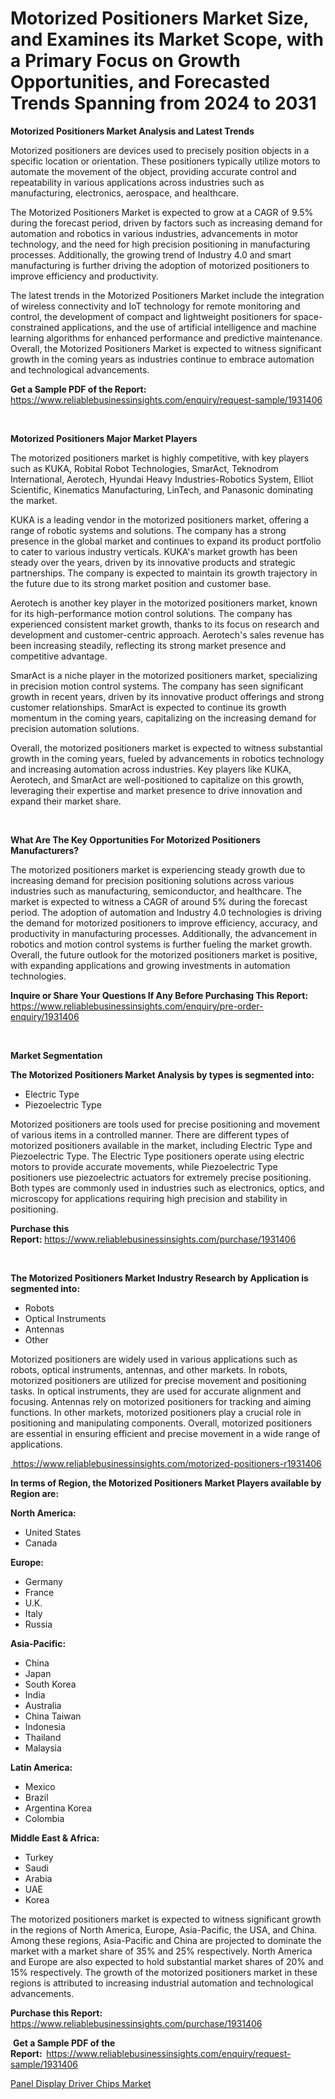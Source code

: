<p><h1>Motorized Positioners Market Size, and Examines its Market Scope, with a Primary Focus on Growth Opportunities, and Forecasted Trends Spanning from 2024 to 2031</h1></p><p><strong>Motorized Positioners Market Analysis and Latest Trends</strong></p>
<p><p>Motorized positioners are devices used to precisely position objects in a specific location or orientation. These positioners typically utilize motors to automate the movement of the object, providing accurate control and repeatability in various applications across industries such as manufacturing, electronics, aerospace, and healthcare.</p><p>The Motorized Positioners Market is expected to grow at a CAGR of 9.5% during the forecast period, driven by factors such as increasing demand for automation and robotics in various industries, advancements in motor technology, and the need for high precision positioning in manufacturing processes. Additionally, the growing trend of Industry 4.0 and smart manufacturing is further driving the adoption of motorized positioners to improve efficiency and productivity.</p><p>The latest trends in the Motorized Positioners Market include the integration of wireless connectivity and IoT technology for remote monitoring and control, the development of compact and lightweight positioners for space-constrained applications, and the use of artificial intelligence and machine learning algorithms for enhanced performance and predictive maintenance. Overall, the Motorized Positioners Market is expected to witness significant growth in the coming years as industries continue to embrace automation and technological advancements.</p></p>
<p><strong>Get a Sample PDF of the Report:&nbsp;</strong> <a href="https://www.reliablebusinessinsights.com/enquiry/request-sample/1931406">https://www.reliablebusinessinsights.com/enquiry/request-sample/1931406</a></p>
<p>&nbsp;</p>
<p><strong>Motorized Positioners Major Market Players</strong></p>
<p><p>The motorized positioners market is highly competitive, with key players such as KUKA, Robital Robot Technologies, SmarAct, Teknodrom International, Aerotech, Hyundai Heavy Industries-Robotics System, Elliot Scientific, Kinematics Manufacturing, LinTech, and Panasonic dominating the market. </p><p>KUKA is a leading vendor in the motorized positioners market, offering a range of robotic systems and solutions. The company has a strong presence in the global market and continues to expand its product portfolio to cater to various industry verticals. KUKA's market growth has been steady over the years, driven by its innovative products and strategic partnerships. The company is expected to maintain its growth trajectory in the future due to its strong market position and customer base.</p><p>Aerotech is another key player in the motorized positioners market, known for its high-performance motion control solutions. The company has experienced consistent market growth, thanks to its focus on research and development and customer-centric approach. Aerotech's sales revenue has been increasing steadily, reflecting its strong market presence and competitive advantage.</p><p>SmarAct is a niche player in the motorized positioners market, specializing in precision motion control systems. The company has seen significant growth in recent years, driven by its innovative product offerings and strong customer relationships. SmarAct is expected to continue its growth momentum in the coming years, capitalizing on the increasing demand for precision automation solutions.</p><p>Overall, the motorized positioners market is expected to witness substantial growth in the coming years, fueled by advancements in robotics technology and increasing automation across industries. Key players like KUKA, Aerotech, and SmarAct are well-positioned to capitalize on this growth, leveraging their expertise and market presence to drive innovation and expand their market share.</p></p>
<p>&nbsp;</p>
<p><strong>What Are The Key Opportunities For Motorized Positioners Manufacturers?</strong></p>
<p><p>The motorized positioners market is experiencing steady growth due to increasing demand for precision positioning solutions across various industries such as manufacturing, semiconductor, and healthcare. The market is expected to witness a CAGR of around 5% during the forecast period. The adoption of automation and Industry 4.0 technologies is driving the demand for motorized positioners to improve efficiency, accuracy, and productivity in manufacturing processes. Additionally, the advancement in robotics and motion control systems is further fueling the market growth. Overall, the future outlook for the motorized positioners market is positive, with expanding applications and growing investments in automation technologies.</p></p>
<p><strong>Inquire or Share Your Questions If Any Before Purchasing This Report:</strong> <a href="https://www.reliablebusinessinsights.com/enquiry/pre-order-enquiry/1931406">https://www.reliablebusinessinsights.com/enquiry/pre-order-enquiry/1931406</a></p>
<p>&nbsp;</p>
<p><strong>Market Segmentation</strong></p>
<p><strong>The Motorized Positioners Market Analysis by types is segmented into:</strong></p>
<p><ul><li>Electric Type</li><li>Piezoelectric Type</li></ul></p>
<p><p>Motorized positioners are tools used for precise positioning and movement of various items in a controlled manner. There are different types of motorized positioners available in the market, including Electric Type and Piezoelectric Type. The Electric Type positioners operate using electric motors to provide accurate movements, while Piezoelectric Type positioners use piezoelectric actuators for extremely precise positioning. Both types are commonly used in industries such as electronics, optics, and microscopy for applications requiring high precision and stability in positioning.</p></p>
<p><strong>Purchase this Report:&nbsp;</strong><a href="https://www.reliablebusinessinsights.com/purchase/1931406">https://www.reliablebusinessinsights.com/purchase/1931406</a></p>
<p>&nbsp;</p>
<p><strong>The Motorized Positioners Market Industry Research by Application is segmented into:</strong></p>
<p><ul><li>Robots</li><li>Optical Instruments</li><li>Antennas</li><li>Other</li></ul></p>
<p><p>Motorized positioners are widely used in various applications such as robots, optical instruments, antennas, and other markets. In robots, motorized positioners are utilized for precise movement and positioning tasks. In optical instruments, they are used for accurate alignment and focusing. Antennas rely on motorized positioners for tracking and aiming functions. In other markets, motorized positioners play a crucial role in positioning and manipulating components. Overall, motorized positioners are essential in ensuring efficient and precise movement in a wide range of applications.</p></p>
<p><a href="https://www.reliablebusinessinsights.com/motorized-positioners-r1931406">&nbsp;https://www.reliablebusinessinsights.com/motorized-positioners-r1931406</a></p>
<p><strong>In terms of Region, the Motorized Positioners Market Players available by Region are:</strong></p>
<p>
    <p> <strong> North America: </strong>
        <ul>
            <li>United States</li>
            <li>Canada</li>
        </ul>
        </p> 
    <p> <strong> Europe: </strong>
        <ul>
            <li>Germany</li>
            <li>France</li>
            <li>U.K.</li>
            <li>Italy</li>
            <li>Russia</li>
        </ul>
        </p> 
    <p> <strong> Asia-Pacific: </strong>
        <ul>
            <li>China</li>
            <li>Japan</li>
            <li>South Korea</li>
            <li>India</li>
            <li>Australia</li>
            <li>China Taiwan</li>
            <li>Indonesia</li>
            <li>Thailand</li>
            <li>Malaysia</li>
        </ul>
        </p> 
    <p> <strong> Latin America: </strong>
        <ul>
            <li>Mexico</li>
            <li>Brazil</li>
            <li>Argentina Korea</li>
            <li>Colombia</li>
        </ul>
        </p> 
    <p> <strong> Middle East & Africa: </strong>
        <ul>
            <li>Turkey</li>
            <li>Saudi</li>
            <li>Arabia</li>
            <li>UAE</li>
            <li>Korea</li>
        </ul>
    </p>
    </p>
<p><p>The motorized positioners market is expected to witness significant growth in the regions of North America, Europe, Asia-Pacific, the USA, and China. Among these regions, Asia-Pacific and China are projected to dominate the market with a market share of 35% and 25% respectively. North America and Europe are also expected to hold substantial market shares of 20% and 15% respectively. The growth of the motorized positioners market in these regions is attributed to increasing industrial automation and technological advancements.</p></p>
<p><strong>Purchase this Report: </strong><a href="https://www.reliablebusinessinsights.com/purchase/1931406">https://www.reliablebusinessinsights.com/purchase/1931406</a></p>
<p>&nbsp;<strong>Get a Sample PDF of the Report:&nbsp;&nbsp;</strong><a href="https://www.reliablebusinessinsights.com/enquiry/request-sample/1931406">https://www.reliablebusinessinsights.com/enquiry/request-sample/1931406</a></p>
<p><strong></strong></p>
<p><p><a href="https://github.com/CliffMedina6/Market-Research-Report-List-6/blob/main/panel-display-driver-chips-market.md">Panel Display Driver Chips Market</a></p></p>